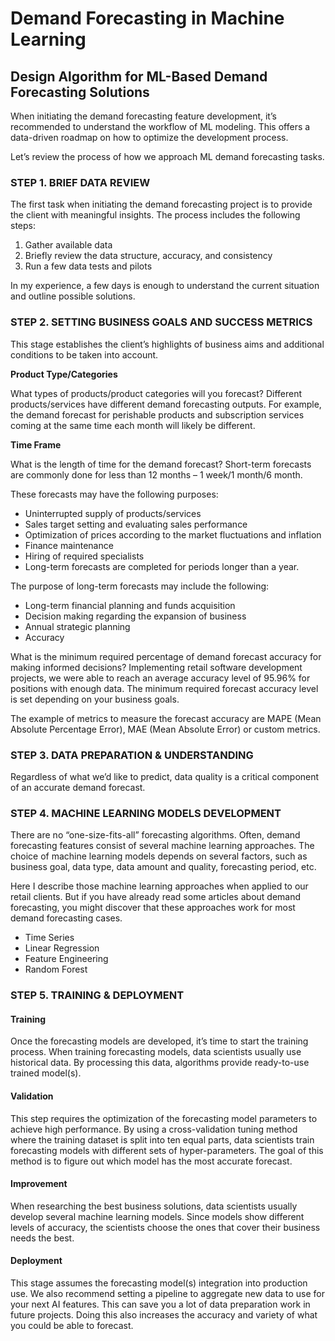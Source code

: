 # Demand Forecasting in Machine Learning

## Design Algorithm for ML-Based Demand Forecasting Solutions
When initiating the demand forecasting feature development, it’s recommended to understand the workflow of ML modeling. This offers a data-driven roadmap on how to optimize the development process.

Let’s review the process of how we approach ML demand forecasting tasks.

### STEP 1. BRIEF DATA REVIEW
The first task when initiating the demand forecasting project is to provide the client with meaningful insights. The process includes the following steps:

1. Gather available data
2. Briefly review the data structure, accuracy, and consistency
3. Run a few data tests and pilots

In my experience, a few days is enough to understand the current situation and outline possible solutions.

### STEP 2. SETTING BUSINESS GOALS AND SUCCESS METRICS
This stage establishes the client’s highlights of business aims and additional conditions to be taken into account. 

**Product Type/Categories**

What types of products/product categories will you forecast? Different products/services have different demand forecasting outputs. 
For example, the demand forecast for perishable products and subscription services coming at the same time each month will likely be different.

**Time Frame**

What is the length of time for the demand forecast?
Short-term forecasts are commonly done for less than 12 months – 1 week/1 month/6 month. 

These forecasts may have the following purposes:
- Uninterrupted supply of products/services
- Sales target setting and evaluating sales performance
- Optimization of prices according to the market fluctuations and inflation
- Finance maintenance
- Hiring of required specialists
- Long-term forecasts are completed for periods longer than a year. 

The purpose of long-term forecasts may include the following:
* Long-term financial planning and funds acquisition
* Decision making regarding the expansion of business
* Annual strategic planning
* Accuracy

What is the minimum required percentage of demand forecast accuracy for making informed decisions?
Implementing retail software development projects, we were able to reach an average accuracy level of 95.96% for positions with enough data. 
The minimum required forecast accuracy level is set depending on your business goals.

The example of metrics to measure the forecast accuracy are MAPE (Mean Absolute Percentage Error), MAE (Mean Absolute Error) or custom metrics.

### STEP 3. DATA PREPARATION & UNDERSTANDING
Regardless of what we’d like to predict, data quality is a critical component of an accurate demand forecast.

### STEP 4. MACHINE LEARNING MODELS DEVELOPMENT
There are no “one-size-fits-all” forecasting algorithms. Often, demand forecasting features consist of several machine learning approaches. 
The choice of machine learning models depends on several factors, such as business goal, data type, data amount and quality, forecasting period, etc.

Here I describe those machine learning approaches when applied to our retail clients. But if you have already read some articles about demand forecasting, you might discover that these approaches work for most demand forecasting cases.
* Time Series
* Linear Regression
* Feature Engineering
* Random Forest

### STEP 5. TRAINING & DEPLOYMENT

#### Training
Once the forecasting models are developed, it’s time to start the training process. 
When training forecasting models, data scientists usually use historical data. By processing this data, algorithms provide ready-to-use trained model(s).

#### Validation
This step requires the optimization of the forecasting model parameters to achieve high performance. 
By using a cross-validation tuning method where the training dataset is split into ten equal parts, data scientists train forecasting models with different sets of hyper-parameters. 
The goal of this method is to figure out which model has the most accurate forecast.

#### Improvement
When researching the best business solutions, data scientists usually develop several machine learning models. 
Since models show different levels of accuracy, the scientists choose the ones that cover their business needs the best.

#### Deployment
This stage assumes the forecasting model(s) integration into production use. 
We also recommend setting a pipeline to aggregate new data to use for your next AI features. This can save you a lot of data preparation work in future projects. Doing this also increases the accuracy and variety of what you could be able to forecast.
